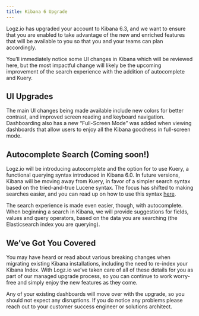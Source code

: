 ```yaml
---
title: Kibana 6 Upgrade
---
```


Logz.io has upgraded your account to Kibana 6.3, and we want to ensure that you are enabled to take advantage of the new and enriched features that will be available to you so that you and your teams can plan accordingly.

You’ll immediately notice some UI changes in Kibana which will be reviewed here, but the most impactful change will likely be the upcoming improvement of the search experience with the addition of autocomplete and Kuery.

## UI Upgrades

The main UI changes being made available include new colors for better contrast, and improved screen reading and keyboard navigation. Dashboarding also has a new “Full-Screen Mode” was added when viewing dashboards that allow users to enjoy all the Kibana goodness in full-screen mode. 

## Autocomplete Search (Coming soon!)

Logz.io will be introducing autocomplete and the option for to use Kuery, a functional querying syntax introduced in Kibana 6.0. In future versions, Kibana will be moving away from Kuery, in favor of a simpler search syntax based on the tried-and-true Lucene syntax. The focus has shifted to making searches easier, and you can read up on how to use this syntax [here](https://www.elastic.co/guide/en/kibana/6.3/kuery-query.html).

The search experience is made even easier, though, with autocomplete. When beginning a search in Kibana, we will provide suggestions for fields, values and query operators, based on the data you are searching (the Elasticsearch index you are querying).

## We’ve Got You Covered

You may have heard or read about various breaking changes when migrating existing Kibana installations, including the need to re-index your Kibana Index. With Logz.io we’ve taken care of all of these details for you as part of our managed upgrade process, so you can continue to work worry-free and simply enjoy the new features as they come.

Any of your existing dashboards will move over with the upgrade, so you should not expect any disruptions. If you do notice any problems please reach out to your customer success engineer or solutions architect.

